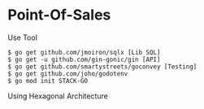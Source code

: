 # Point-Of-Sales

Use Tool

    $ go get github.com/jmoiron/sqlx [Lib SQL]
    $ go get -u github.com/gin-gonic/gin [API]
    $ go get github.com/smartystreets/goconvey [Testing]
    $ go get github.com/joho/godotenv
    $ go mod init STACK-GO


Using Hexagonal Architecture
